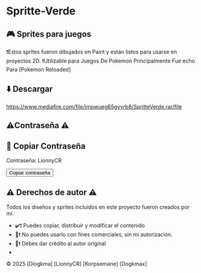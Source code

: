 # Spritte-Verde
## 🎮 Sprites para juegos

❗Estos sprites fueron dibujados en Paint y están listos para usarse en proyectos 2D.
❗Utilizable para Juegos De Pokemon Principalmente Fue echo Para [Pokemon Reloaded]




## ⬇️ Descargar

https://www.mediafire.com/file/jmpwueg65gyyrb8/SpritteVerde.rar/file

## ⚠️Contraseña ⚠️

<!DOCTYPE html>
<html lang="es">
<head>
  <meta charset="UTF-8">
  <title>Copiar Contraseña</title>
</head>
<body>
  <h2>🔐 Copiar Contraseña</h2>
  <p id="pw">Contraseña: LionnyCR</p>
  <button onclick="copyText()">Copiar contraseña</button>

  <script>
    function copyText() {
      const text = document.getElementById("pw").innerText;
      navigator.clipboard.writeText(text).then(() => {
        alert("¡Contraseña copiada al portapapeles!");
      });
    }
  </script>
</body>
</html>


## ⚠️ Derechos de autor ⚠️

Todos los diseños y sprites incluidos en este proyecto fueron creados por mí.

- ✔️❗ Puedes copiar, distribuir y modificar el contenido  
- 🚫❗ No puedes usarlo con fines comerciales, sin mi autorización.
- 🧾❗ Debes dar crédito al autor original
- 

© 2025 [Diogkma]   [LionnyCR]   [Korpsemane]   [Dogkmax]
